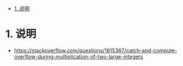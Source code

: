 



<!-- TOC -->

- [1. 说明](#1-说明)

<!-- /TOC -->

<a id="markdown-1-说明" name="1-说明"></a>
# 1. 说明

* https://stackoverflow.com/questions/1815367/catch-and-compute-overflow-during-multiplication-of-two-large-integers
